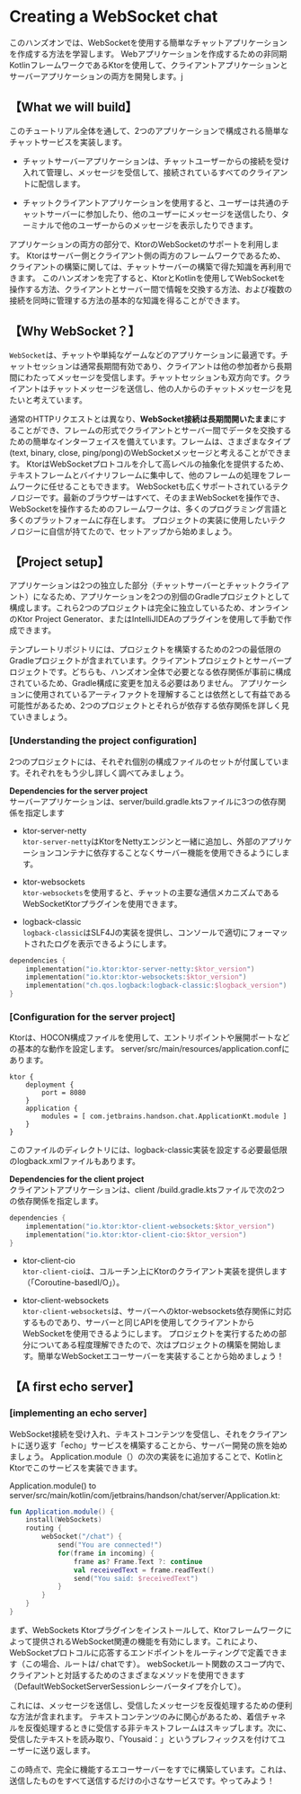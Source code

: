 # Creating a WebSocket chat

このハンズオンでは、WebSocketを使用する簡単なチャットアプリケーションを作成する方法を学習します。 Webアプリケーションを作成するための非同期KotlinフレームワークであるKtorを使用して、クライアントアプリケーションとサーバーアプリケーションの両方を開発します。j

## 【What we will build】

このチュートリアル全体を通して、2つのアプリケーションで構成される簡単なチャットサービスを実装します。

- チャットサーバーアプリケーションは、チャットユーザーからの接続を受け入れて管理し、メッセージを受信して、接続されているすべてのクライアントに配信します。


- チャットクライアントアプリケーションを使用すると、ユーザーは共通のチャットサーバーに参加したり、他のユーザーにメッセージを送信したり、ターミナルで他のユーザーからのメッセージを表示したりできます。

アプリケーションの両方の部分で、KtorのWebSocketのサポートを利用します。 Ktorはサーバー側とクライアント側の両方のフレームワークであるため、クライアントの構築に関しては、チャットサーバーの構築で得た知識を再利用できます。 このハンズオンを完了すると、KtorとKotlinを使用してWebSocketを操作する方法、クライアントとサーバー間で情報を交換する方法、および複数の接続を同時に管理する方法の基本的な知識を得ることができます。

## 【Why WebSocket？】

`WebSocket`は、チャットや単純なゲームなどのアプリケーションに最適です。<sl>チャットセッションは通常長期間有効であり、クライアントは他の参加者から長期間にわたってメッセージを受信</sl>します。チャットセッションも双方向です。クライアントはチャットメッセージを送信し、他の人からのチャットメッセージを見たいと考えています。

<sl>通常のHTTPリクエストとは異なり、**WebSocket接続は長期間開いたまま**にすることができ、フレームの形式でクライアントとサーバー間でデータを交換するための簡単なインターフェイスを備えています</sl>。フレームは、さまざまなタイプ(text, binary, close, ping/pong)のWebSocketメッセージと考えることができます。 KtorはWebSocketプロトコルを介して高レベルの抽象化を提供するため、テキストフレームとバイナリフレームに集中して、他のフレームの処理をフレームワークに任せることもできます。 WebSocketも広くサポートされているテクノロジーです。最新のブラウザーはすべて、そのままWebSocketを操作でき、WebSocketを操作するためのフレームワークは、多くのプログラミング言語と多くのプラットフォームに存在します。 プロジェクトの実装に使用したいテクノロジーに自信が持てたので、セットアップから始めましょう。

## 【Project setup】

アプリケーションは2つの独立した部分（チャットサーバーとチャットクライアント）になるため、アプリケーションを2つの別個のGradleプロジェクトとして構成します。これら2つのプロジェクトは完全に独立しているため、オンラインのKtor Project Generator、またはIntelliJIDEAのプラグインを使用して手動で作成できます。

テンプレートリポジトリには、プロジェクトを構築するための2つの最低限のGradleプロジェクトが含まれています。クライアントプロジェクトとサーバープロジェクトです。どちらも、ハンズオン全体で必要となる依存関係が事前に構成されているため、Gradle構成に変更を加える必要はありません。 アプリケーションに使用されているアーティファクトを理解することは依然として有益である可能性があるため、2つのプロジェクトとそれらが依存する依存関係を詳しく見ていきましょう。

### [Understanding the project configuration]

2つのプロジェクトには、それぞれ個別の構成ファイルのセットが付属しています。それぞれをもう少し詳しく調べてみましょう。

**Dependencies for the server project**  
サーバーアプリケーションは、server/build.gradle.ktsファイルに3つの依存関係を指定します

- ktor-server-netty  
  `ktor-server-netty`は<l>KtorをNettyエンジンと一緒に追加し、外部のアプリケーションコンテナに依存することなくサーバー機能を使用</l>できるようにします。


- ktor-websockets  
  `ktor-websockets`を使用すると、<l>チャットの主要な通信メカニズムであるWebSocketKtorプラグインを使用</l>できます。


- logback-classic  
  `logback-classic`は<l>SLF4Jの実装を提供し、コンソールで適切にフォーマットされたログを表示</l>できるようにします。

```kotlin
dependencies {
    implementation("io.ktor:ktor-server-netty:$ktor_version")
    implementation("io.ktor:ktor-websockets:$ktor_version")
    implementation("ch.qos.logback:logback-classic:$logback_version")
}
```

### [Configuration for the server project]

Ktorは、HOCON構成ファイルを使用して、エントリポイントや展開ポートなどの基本的な動作を設定します。 server/src/main/resources/application.confにあります。

```
ktor {
    deployment {
        port = 8080
    }
    application {
        modules = [ com.jetbrains.handson.chat.ApplicationKt.module ]
    }
}
```

このファイルのディレクトリには、logback-classic実装を設定する必要最低限のlogback.xmlファイルもあります。

**Dependencies for the client project**  
クライアントアプリケーションは、client /build.gradle.ktsファイルで次の2つの依存関係を指定します。

```kotlin
dependencies {
    implementation("io.ktor:ktor-client-websockets:$ktor_version")
    implementation("io.ktor:ktor-client-cio:$ktor_version")
}
```

- ktor-client-cio  
  `ktor-client-cio`は、<l>コルーチン上にKtorのクライアント実装を提供します（「Coroutine-basedI/O」）</l>。


- ktor-client-websockets  
  `ktor-client-websockets`は、サーバーへのktor-websockets依存関係に対応するものであり、サーバーと同じAPIを使用してクライアントからWebSocketを使用できるようにします。 プロジェクトを実行するための部分についてある程度理解できたので、次はプロジェクトの構築を開始します。簡単なWebSocketエコーサーバーを実装することから始めましょう！

## 【A first echo server】

### [implementing an echo server]

WebSocket接続を受け入れ、テキストコンテンツを受信し、それをクライアントに送り返す「echo」サービスを構築することから、サーバー開発の旅を始めましょう。 Application.module（）の次の実装をに追加することで、KotlinとKtorでこのサービスを実装できます。

Application.module() to server/src/main/kotlin/com/jetbrains/handson/chat/server/Application.kt:

```kotlin
fun Application.module() {
    install(WebSockets)
    routing {
        webSocket("/chat") {
            send("You are connected!")
            for(frame in incoming) {
                frame as? Frame.Text ?: continue
                val receivedText = frame.readText()
                send("You said: $receivedText")
            }
        }
    }
}
```

まず、<sl>WebSockets Ktorプラグインをインストールして、Ktorフレームワークによって提供されるWebSocket関連の機能を有効</sl>にします。これにより、WebSocketプロトコルに応答するエンドポイントをルーティングで定義できます（この場合、ルートは/ chatです）。 webSocketルート関数のスコープ内で、クライアントと対話するためのさまざまなメソッドを使用できます（DefaultWebSocketServerSessionレシーバータイプを介して）。

これには、メッセージを送信し、受信したメッセージを反復処理するための便利な方法が含まれます。 テキストコンテンツのみに関心があるため、着信チャネルを反復処理するときに受信する非テキストフレームはスキップします。次に、受信したテキストを読み取り、「Yousaid：」というプレフィックスを付けてユーザーに送り返します。

この時点で、完全に機能するエコーサーバーをすでに構築しています。これは、送信したものをすべて送信するだけの小さなサービスです。やってみよう！
